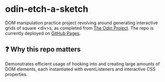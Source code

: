 # odin-etch-a-sketch
DOM manipulation practice project revolving around generating interactive grids of square &lt;div>s, as completed from [The Odin Project](https://www.theodinproject.com/). The repo is currently deployed on [GitHub Pages](https://gsot1.github.io/odin-etch-a-sketch).

## ❓ Why this repo matters
Demonstrates efficient usage of hooking into and creating large amounts of DOM elements, each instantiated with eventListeners and interactive CSS properties.
